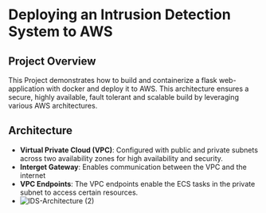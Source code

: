 # Deploying an Intrusion Detection System to AWS 

## Project Overview
This Project demonstrates how to build and containerize a flask web-application with docker and deploy it to AWS. This architecture ensures a secure, highly available, fault tolerant and scalable build by leveraging various AWS architectures.

## Architecture
- **Virtual Private Cloud (VPC)**: Configured with public and private subnets across two availability zones for high availability and security.
- **Interget Gateway**: Enables communication between the VPC and the internet
- **VPC Endpoints**: The VPC endpoints enable the ECS tasks in the private subnet to access certain resources.
- 
  ![IDS-Architecture (2)](https://github.com/user-attachments/assets/fda8ad0d-d0b9-448c-92d7-ff1a46760c3a)
